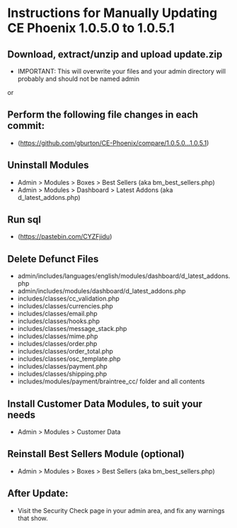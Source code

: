 # Instructions for Manually Updating CE Phoenix 1.0.5.0 to 1.0.5.1
## Download, extract/unzip and upload update.zip
* IMPORTANT: This will overwrite your files and your admin directory will probably and should not be named admin

or
## Perform the following file changes in each commit:
* (https://github.com/gburton/CE-Phoenix/compare/1.0.5.0...1.0.5.1)
## Uninstall Modules
* Admin > Modules > Boxes > Best Sellers (aka bm_best_sellers.php)
* Admin > Modules > Dashboard > Latest Addons (aka d_latest_addons.php)
## Run sql
* (https://pastebin.com/CYZFjidu)
## Delete Defunct Files
* admin/includes/languages/english/modules/dashboard/d_latest_addons.php
* admin/includes/modules/dashboard/d_latest_addons.php
* includes/classes/cc_validation.php
* includes/classes/currencies.php
* includes/classes/email.php
* includes/classes/hooks.php
* includes/classes/message_stack.php
* includes/classes/mime.php
* includes/classes/order.php
* includes/classes/order_total.php
* includes/classes/osc_template.php
* includes/classes/payment.php
* includes/classes/shipping.php
* includes/modules/payment/braintree_cc/ folder and all contents
##  Install Customer Data Modules, to suit your needs
* Admin > Modules > Customer Data
## Reinstall Best Sellers Module (optional)
* Admin > Modules > Boxes > Best Sellers (aka bm_best_sellers.php)
## After Update:
* Visit the Security Check page in your admin area, and fix any warnings that show.